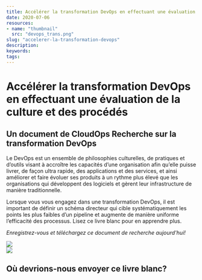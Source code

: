 ```yaml
---
title: Accélérer la transformation DevOps en effectuant une évaluation de la culture et des procédés
date: 2020-07-06
resources:
- name: "thumbnail"
  src: "devops_trans.png"
slug: "accelerer-la-transformation-devops"
description:
keywords:
tags:
---
```



<div class="landing-page">
    <!-- hero -->
    <div class="hero jumbotron reading-landing jumbotron-fluid">
        <div class="container-fluid">
            <div class="row">
                <div class="col-xl-6 offset-xl-2 col-lg-10 offset-lg-1 col-md-12">
                    <h1 class="display-4">Accélérer la transformation DevOps en effectuant une évaluation de la culture et des procédés</h1>
                </div>
            </div>
        </div>
    </div>
    <div class="main-content">
        <div class="row">
            <div class="col-xl-4 offset-xl-2 without-bottom-line">
                <div class="workshop-prerequisites">
                    <h2>Un document de CloudOps Recherche sur la transformation DevOps</h2>                             
                    <p>Le DevOps est un ensemble de philosophies culturelles, de pratiques et d’outils visant à accroître les capacités d’une organisation afin qu’elle puisse livrer, de façon ultra rapide, des applications et des services, et ainsi améliorer et faire évoluer ses produits à un rythme plus élevé que les organisations qui développent des logiciels et gèrent leur infrastructure de manière traditionnelle.</p>
                    <p>Lorsque vous vous engagez dans une transformation DevOps, il est important de définir un schéma directeur qui cible systématiquement les points les plus faibles d’un pipeline et augmente de manière uniforme l’efficacité des processus. Lisez ce livre blanc pour en apprendre plus.</p>
                    <p><i>Enregistrez-vous et téléchargez ce document de recherche aujourd'hui!</i></p>
                </div>
            </div>
                <div class="col-xl-4 offset-xl-0 white-paper-image">
                <img src="/images/white-papers/how-to-initiate-devops-transformation-fr.png">
            </div>
        </div>
            </div>
        </div>
    </div>
    <!-- contact us -->
    <div class="contact-us-card">
        <div class="row">
            <div class="col-xl-8 offset-xl-2 col-lg-10 offset-lg-1 col-md-12 col-sm-12 col-xs-12">
                <img src="/images/single-line-arrows.png">
            </div>
            <div
                class="col-xl-3 offset-xl-3 col-lg-3 offset-lg-1 col-md-10 offset-md-1 col-sm-10 offset-sm-1 col-xs-12">
                <h2>Où devrions-nous envoyer ce livre blanc?</h2>
            </div>
            <div
                class="col-xl-5 offset-xl-0 col-lg-6 offset-lg-1 col-md-8 offset-md-2 col-sm-10 offset-sm-1 col-xs-12 general-contact-form">
<!--[if lte IE 8]>
<script charset="utf-8" type="text/javascript" src="//js.hsforms.net/forms/v2-legacy.js"></script>
<![endif]-->
<script charset="utf-8" type="text/javascript" src="//js.hsforms.net/forms/v2.js"></script>
<script>
  hbspt.forms.create({
        portalId: "732832",
        formId: "1046673f-d036-43a1-9c2f-833e260ae7e4"
});
</script>
            </div>
        </div>
    </div>
</div>